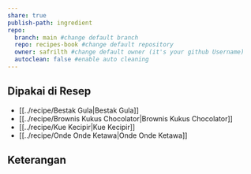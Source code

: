 ```yaml
---
share: true
publish-path: ingredient
repo:
  branch: main #change default branch 
  repo: recipes-book #change default repository
  owner: safrilth #change default owner (it's your github Username)
  autoclean: false #enable auto cleaning
---
```


## Dipakai di Resep
- [[../recipe/Bestak Gula|Bestak Gula]]
- [[../recipe/Brownis Kukus Chocolator|Brownis Kukus Chocolator]]
- [[../recipe/Kue Kecipir|Kue Kecipir]]
- [[../recipe/Onde Onde Ketawa|Onde Onde Ketawa]]


## Keterangan